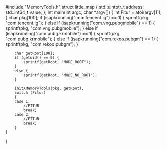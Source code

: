 #include "MemoryTools.h"
struct little_map
{
    std::uintptr_t address;
    std::int64_t value;
};
int main(int argc, char *argv[])
{
    int Fitur = atoi(argv[1]);
    {
        char pkg[100];
        if (isapkrunning("com.tencent.ig") == 1)
        {
            sprintf(pkg, "com.tencent.ig");
        }
        else if (isapkrunning("com.vng.pubgmobile") == 1)
        {
            sprintf(pkg, "com.vng.pubgmobile");
        }
        else if (isapkrunning("com.pubg.krmobile") == 1)
        {
            sprintf(pkg, "com.pubg.krmobile");
        }
        else if (isapkrunning("com.rekoo.pubgm") == 1)
        {
            sprintf(pkg, "com.rekoo.pubgm");
        }

        char getRoot[100];
        if (getuid() == 0) {
            sprintf(getRoot, "MODE_ROOT");
        }
        else {
            sprintf(getRoot, "MODE_NO_ROOT");
        }

        initXMemoryTools(pkg, getRoot);
        switch (Fitur)
        {
        case 1:
            //FITUR
            break;
        case 2:
            //FITUR
            break;
        }
    }
}
